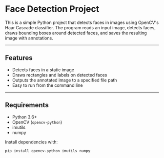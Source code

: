 # Face Detection Project

This is a simple Python project that detects faces in images using OpenCV's Haar Cascade classifier. The program reads an input image, detects faces, draws bounding boxes around detected faces, and saves the resulting image with annotations.

---

## Features

- Detects faces in a static image
- Draws rectangles and labels on detected faces
- Outputs the annotated image to a specified file path
- Easy to run from the command line

---

## Requirements

- Python 3.6+
- OpenCV (`opencv-python`)
- imutils
- numpy

Install dependencies with:

```bash
pip install opencv-python imutils numpy
